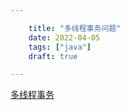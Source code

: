 ```yaml
---

    title: "多线程事务问题"
    date: 2022-04-05
    tags: ["java"]
    draft: true

---
```


[多线程事务](https://zhuanlan.zhihu.com/p/280950143)  
